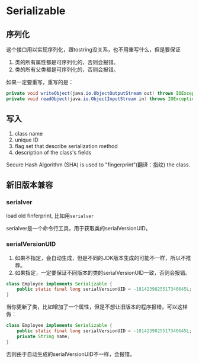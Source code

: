 # Serializable

## 序列化
这个接口用以实现序列化，跟tostring没关系，也不用重写什么，但是要保证
1. 类的所有属性都是可序列化的，否则会报错。
2. 类的所有父类都是可序列化的，否则会报错。

如果一定要重写，重写的是：

```java
private void writeObject(java.io.ObjectOutputStream out) throws IOException
private void readObject(java.io.ObjectInputStream in) throws IOException, ClassNotFoundException
```

## 写入

1. class name
2. unique ID
3. flag set that describe serialization method
4. description of the class's fields

Secure Hash Algorithm (SHA) is used to "fingerprint"(翻译：指纹) the class.

## 新旧版本兼容

### serialver
load old finferprint, 比如用`serialver`

serialver是一个命令行工具，用于获取类的serialVersionUID。

### serialVersionUID

1. 如果不指定，会自动生成，但是不同的JDK版本生成的可能不一样，所以不推荐。
2. 如果指定，一定要保证不同版本的类的serialVersionUID一致，否则会报错。

```java
class Employee implements Serializable {
    public static final long serialVersionUID = -1814239825517340645L;
}
```

当你更新了类，比如增加了一个属性，但是不想让旧版本的程序报错，可以这样做：

```java
class Employee implements Serializable {
	public static final long serialVersionUID = -1814239825517340645L;
	private String name;
}
```

否则由于自动生成的serialVersionUID不一样，会报错。